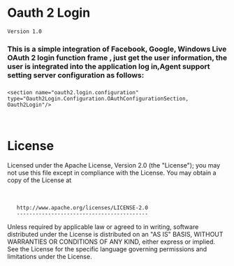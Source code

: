 Oauth 2 Login 
====================================================
	Version 1.0
### This is a simple integration of Facebook, Google, Windows Live OAuth 2 login function frame , just get the user information, the user is integrated into the application log in,Agent support setting server configuration as follows:

###  <configSections>
    <section name="oauth2.login.configuration" type="Oauth2Login.Configuration.OAuthConfigurationSection, Oauth2Login"/>
  </configSections>
  <oauth2.login.configuration>
    <web acceptedRedirectUrl="~/home/succes" failedRedirectUrl="~/home/error"/>
    <oauth>
	   <!--<add name="Twitter" type="Oauth2Login.Client.TwitterClient, Oauth2Login"
           clientid="GFXaYzb4PUFhGICi4SSug"
           clientsecret="IflT0JsoURV9BJ1XmEVdjo2Qohu1l71IWNkfYyfQmk"
           callbackUrl="http://github.org/home/succes"
           proxy="192.168.0.50:12000"
           scope="profile"/>-->
      <add name="Google" type="Oauth2Login.Client.GoogleClient, Oauth2Login"
           clientid="1095792391040.apps.googleusercontent.com"
           clientsecret="LsRFXXHr7T26npBJCBAqvjDi"
           callbackUrl="http://github.org/home/succes"
           proxy="192.168.0.50:12000"
           scope="https://www.googleapis.com/auth/userinfo.email+https://www.googleapis.com/auth/userinfo.profile"/>
      <add name="Facebook" type="Oauth2Login.Client.FacebookClient, Oauth2Login"
           clientid="	229691003818607"
           clientsecret="a0259390c0b20d6855b39b3edcd14c8a"
           callbackUrl="http://github.org/home/succes"
           proxy="192.168.0.50:12000"
           scope="user_about_me,email,user_photos"/>
      <add name="WindowsLive" type="Oauth2Login.Client.WindowsLiveClient, Oauth2Login"
           clientid="00000000480C9FBC"
           clientsecret="hpxlhyxtmABNXFo5qxuAV6pOfZdsyeZF"
           callbackUrl="http://github.org/home/succes"
           proxy=""
           scope="wl.basic,wl.emails"/>   
    </oauth>
  </oauth2.login.configuration>
 </code>
 
<br/>

License
======================================
 
   Licensed under the Apache License, Version 2.0 (the "License");
   you may not use this file except in compliance with the License.
   You may obtain a copy of the License at<br/><br/><br/>

       http://www.apache.org/licenses/LICENSE-2.0
	   ------------------------------------------

   Unless required by applicable law or agreed to in writing, software
   distributed under the License is distributed on an "AS IS" BASIS,
   WITHOUT WARRANTIES OR CONDITIONS OF ANY KIND, either express or implied.
   See the License for the specific language governing permissions and
   limitations under the License.<br/><br/>